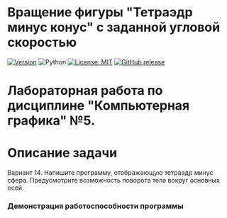 # Вращение фигуры "Тетраэдр минус конус" с заданной угловой скоростью
[![Version](https://img.shields.io/badge/Version-1.0.0-blue.svg)](https://github.com/ValeriaMordyashova/tetrahedron_minus_cone)
![Python](https://img.shields.io/badge/Python-3.9-purple)
[![License: MIT ](https://img.shields.io/badge/License-MIT-coral.svg)](https://opensource.org/licenses/MIT)
[![GitHub release](https://img.shields.io/github/release/ValeriaMordyashova/tetrahedron_minus_cone.svg?color=pink)](https://github.com/ValeriaMordyashova/tetrahedron_minus_cone/releases)
# Лабораторная работа по дисциплине "Компьютерная графика" №5. 
# Описание задачи
Вариант 14. Напишите программу, отображающую тетраэдр минус сфера. Предусмотрите возможность поворота тела вокруг основных осей.
### Демонстрация работоспособности программы